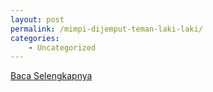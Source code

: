 ```yaml
---
layout: post
permalink: /mimpi-dijemput-teman-laki-laki/
categories:
    - Uncategorized
---
```


[Baca Selengkapnya](/08)